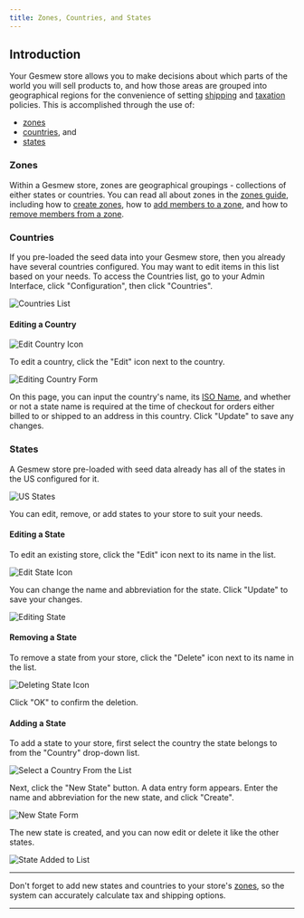 ```yaml
---
title: Zones, Countries, and States
---
```


## Introduction

Your Gesmew store allows you to make decisions about which parts of the world you will sell products to, and how those areas are grouped into geographical regions for the convenience of setting [shipping](shipments) and [taxation](taxation) policies. This is accomplished through the use of:

* [zones](#zones)
* [countries](#countries), and
* [states](#states)

### Zones

Within a Gesmew store, zones are geographical groupings - collections of either states or countries. You can read all about zones in the [zones guide](zones), including how to [create zones](#zones#creating-a-zone), how to [add members to a zone](zones#adding-members-to-a-zone), and how to [remove members from a zone](zones#removing-members-from-a-zone).

### Countries

If you pre-loaded the seed data into your Gesmew store, then you already have several countries configured. You may want to edit items in this list based on your needs. To access the Countries list, go to your Admin Interface, click "Configuration", then click "Countries".

![Countries List](/images/user/config/countries.jpg)

#### Editing a Country

![Edit Country Icon](/images/user/config/edit_country_icon.jpg)

To edit a country, click the "Edit" icon next to the country.

![Editing Country Form](/images/user/config/editing_country.jpg)

On this page, you can input the country's name, its [ISO Name](https://www.iso.org/obp/ui/#search), and whether or not a state name is required at the time of checkout for orders either billed to or shipped to an address in this country. Click "Update" to save any changes.

### States

A Gesmew store pre-loaded with seed data already has all of the states in the US configured for it.

![US States](/images/user/config/us_states_list.jpg)

You can edit, remove, or add states to your store to suit your needs.

#### Editing a State

To edit an existing store, click the "Edit" icon next to its name in the list.

![Edit State Icon](/images/user/config/edit_state_icon.jpg)

You can change the name and abbreviation for the state. Click "Update" to save your changes.

![Editing State](/images/user/config/editing_state.jpg)

#### Removing a State

To remove a state from your store, click the "Delete" icon next to its name in the list.

![Deleting State Icon](/images/user/config/edit_state_icon.jpg)

Click "OK" to confirm the deletion.

#### Adding a State

To add a state to your store, first select the country the state belongs to from the "Country" drop-down list.

![Select a Country From the List](/images/user/config/countries_drop_down.jpg)

Next, click the "New State" button. A data entry form appears. Enter the name and abbreviation for the new state, and click "Create".

![New State Form](/images/user/config/new_state_form.jpg)

The new state is created, and you can now edit or delete it like the other states.

![State Added to List](/images/user/config/state_added.jpg)

***
Don't forget to add new states and countries to your store's [zones](zones), so the system can accurately calculate tax and shipping options.
***